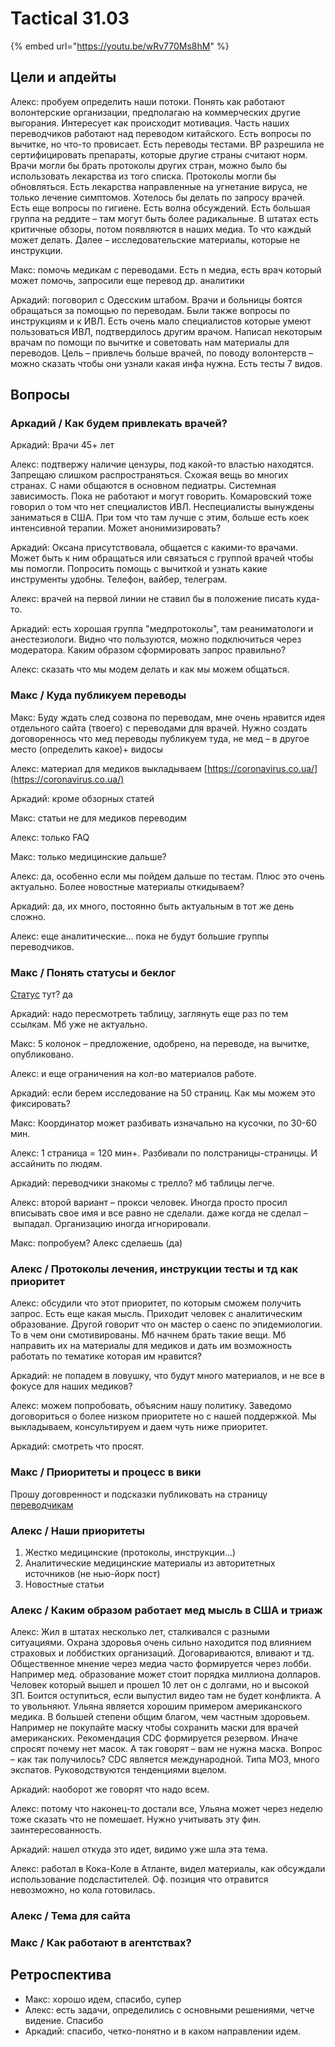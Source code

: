 # Tactical 31.03

{% embed url="https://youtu.be/wRv770Ms8hM" %}

## Цели и апдейты

Алекс: пробуем определить наши потоки. Понять как работают волонтерские организации, предполагаю на коммерческих другие выгорания. Интересует как происходит мотивация. Часть наших переводчиков работают над переводом китайского. Есть вопросы по вычитке, но что-то провисает. Есть переводы тестами. ВР разрешила не сертифицировать препараты, которые другие страны считают норм. Врачи могли бы брать протоколы других стран, можно было бы использовать лекарства из того списка. Протоколы могли бы обновляться. Есть лекарства направленные на угнетание вируса, не только лечение симптомов. Хотелось бы делать по запросу врачей. Есть еще вопросы по гигиене. Есть волна обсуждений. Есть большая группа на реддите – там могут быть более радикальные. В штатах есть критичные обзоры, потом появляются в наших медиа. То что каждый может делать. Далее – исследовательские материалы, которые не инструкции.

Макс: помочь медикам с переводами. Есть n медиа, есть врач который может помочь, запросили еще перевод др. аналитики

Аркадий: поговорил с Одесским штабом. Врачи и больницы боятся обращаться за помощью по переводам. Были также вопросы по инструкциям и к ИВЛ. Есть очень мало специалистов которые умеют пользоваться ИВЛ, подтвердилось другим врачом. Написал некоторым врачам по помощи по вычитке и советовать нам материалы для переводов. Цель – привлечь больше врачей, по поводу волонтерств – можно сказать чтобы они узнали какая инфа нужна. Есть тесты 7 видов.

## Вопросы

### Аркадий / Как будем привлекать врачей?

Аркадий: Врачи 45+ лет

Алекс: подтвержу наличие цензуры, под какой-то властью находятся. Запрещаю слишком распространяться. Схожая вещь во многих странах. С нами общаются в основном педиатры. Системная зависимость. Пока не работают и могут говорить. Комаровский тоже говорил о том что нет специалистов ИВЛ. Неспециалисты вынуждены заниматься в США. При том что там лучше с этим, больше есть коек интенсивной терапии. Может анонимизировать?

Аркадий: Оксана присутствовала, общается с какими-то врачами. Может быть к ним обращаться или связаться с группой врачей чтобы мы помогли. Попросить помощь с вычиткой и узнать какие инструменты удобны. Телефон, вайбер, телеграм. 

Алекс: врачей на первой линии не ставил бы в положение писать куда-то.

Аркадий: есть хорошая группа "медпротоколы", там реаниматологи и анестезиологи. Видно что пользуются, можно подключиться через модератора. Каким образом сформировать запрос правильно?

Алекс: сказать что мы модем делать и как мы можем общаться.

### Макс / Куда публикуем переводы

Макс: Буду ждать след созвона по переводам, мне очень нравится идея отдельного сайта \(твоего\) с переводами для врачей. Нужно создать договореннось что мед переводы публикуем туда, не мед – в другое место \(определить какое\)+ видосы

Алекс: материал для медиков выкладываем [https://coronavirus.co.ua/](https://coronavirus.co.ua/) 

Аркадий: кроме обзорных статей

Макс: статьи не для медиков переводим

Алекс: только FAQ

Макс: только медицинские дальше?

Алекс: да, особенно если мы пойдем дальше по тестам. Плюс это очень актуально. Более новостные материалы откидываем?

Аркадий: да, их много, постоянно быть актуальным в тот же день сложно.

Алекс: еще аналитические... пока не будут большие группы переводчиков. 

### Макс / Понять статусы и беклог

[Статус](https://docs.google.com/spreadsheets/d/1y3mJShRwaG7Km6fCljnaong7L4zP73Xy22Z6hrm5iwY/edit#gid=0) тут? да

Аркадий: надо пересмотреть таблицу, заглянуть еще раз по тем ссылкам. Мб уже не актуально.

Макс: 5 колонок – предложение, одобрено, на переводе, на вычитке, опубликовано. 

Алекс: и еще ограничения на кол-во материалов работе.

Аркадий: если берем исследование на 50 страниц. Как мы можем это фиксировать?

Макс: Координатор может разбивать изначально на кусочки, по 30-60 мин. 

Алекс: 1 страница = 120 мин+. Разбивали по полстраницы-страницы. И ассайнить по людям.

Аркадий: переводчики знакомы с трелло? мб таблицы легче.

Алекс: второй вариант – прокси человек. Иногда просто просил вписывать свое имя и все равно не сделали. даже когда не сделал – выпадал. Организацию иногда игнорировали. 

Макс: попробуем? Алекс сделаешь \(да\)

### Алекс / Протоколы лечения, инструкции тесты и тд как приоритет

Алекс: обсудили что этот приоритет, по которым сможем получить запрос. Есть еще какая мысль. Приходит человек с аналитическим образование. Другой говорит что он мастер о саенс по эпидемиологии. То в чем они смотивированы. Мб начнем брать такие вещи. Мб направить их на материалы для медиков и дать им возможность работать по тематике которая им нравится?

Аркадий: не попадем в ловушку, что будут много материалов, и не все в фокусе для наших медиков? 

Алекс: можем попробовать, объясним нашу политику. Заведомо договориться о более низком приоритете но с нашей поддержкой. Мы выкладываем, консультируем и даем чуть ниже приоритет. 

Аркадий: смотреть что просят.

### Макс / Приоритеты и процесс в вики 

Прошу договренност и подсказки публиковать на страницу [переводчикам](./)

### Алекс / Наши приоритеты

1. Жестко медицинские \(протоколы, инструкции...\)
2. Аналитические медицинские материалы из авторитетных источников \(не нью-йорк пост\)
3. Новостные статьи

### Алекс / Каким образом работает мед мысль в США и триаж

Алекс: Жил в штатах несколько лет, сталкивался с разными ситуациями. Охрана здоровья очень сильно находится под влиянием страховых и лоббистких организаций. Договариваются, вливают и тд. Общественное мнение через медиа часто формируется через лобби. Например мед. образование может стоит порядка миллиона долларов. Человек который вышел и прошел 10 лет он с долгами, но и высокой ЗП. Боится оступиться, если выпустил видео там не будет конфликта. А то увольняют. Ульяна является хорошим примером американского медика. В большей степени общим благом, чем частным здоровьем. Например не покупайте маску чтобы сохранить маски для врачей американских. Рекомендация CDC формируется резервом. Иначе спросят почему нет масок. А так говорят – вам не нужна маска. Вопрос – как так получилось? CDC является международной. Типа МОЗ, много экспатов. Руководствуются тенденциями вцелом.

Аркадий: наоборот же говорят что надо всем.

Алекс: потому что наконец-то достали все, Ульяна может через неделю тоже сказать что не помешает. Нужно учитывать эту фин. заинтересованность.

Аркадий: нашел откуда это идет, видимо уже шла эта тема.

Алекс: работал в Кока-Коле в Атланте, видел материалы, как обсуждали использование подсластителей. Оф. позиция что отравится невозможно, но кола готовилась.

### Алекс / Тема для  сайта

### Макс / Как работают в агентствах?

## Ретроспектива

* Макс: хорошо идем, спасибо, супер
* Алекс: есть задачи, определились с основными решениями, четче видение. Спасибо
* Аркадий: спасибо, четко-понятно и в каком направлении идем. 

